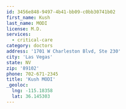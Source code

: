 ```yaml
---
id: 3456e848-9497-4b41-bb09-c0bb30741b02
first_name: Kush
last_name: MODI
license: M.D.
services:
  - critical-care
category: doctors
address: '1701 W Charleston Blvd, Ste 230'
city: 'Las Vegas'
state: NV
zip: '89102'
phone: 702-671-2345
title: 'Kush MODI'
_geoloc:
  lng: -115.18358
  lat: 36.145303
---
```

